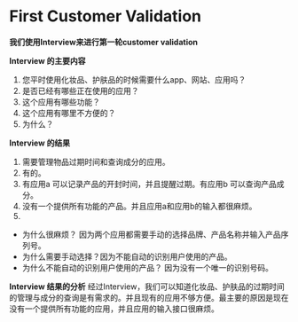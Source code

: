 # First Customer Validation


**我们使用Interview来进行第一轮customer validation**

**Interview 的主要内容**
1. 您平时使用化妆品、护肤品的时候需要什么app、网站、应用吗？
2. 是否已经有哪些正在使用的应用？
3. 这个应用有哪些功能？
4. 这个应用有哪里不方便的？
5. 为什么？

**Interview 的结果**
1. 需要管理物品过期时间和查询成分的应用。
2. 有的。
3. 有应用a 可以记录产品的开封时间，并且提醒过期。有应用b 可以查询产品成分。
4. 没有一个提供所有功能的产品。并且应用a和应用b的输入都很麻烦。
5. 
- 为什么很麻烦？ 因为两个应用都需要手动的选择品牌、产品名称并输入产品序列号。
- 为什么需要手动选择？因为不能自动的识别用户使用的产品。
- 为什么不能自动的识别用户使用的产品？ 因为没有一个唯一的识别号码。

**Interview 结果的分析**
经过Interview，我们可以知道化妆品、护肤品的过期时间的管理与成分的查询是有需求的。并且现有的应用不够方便。最主要的原因是现在没有一个提供所有功能的应用，并且应用的输入接口很麻烦。

